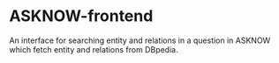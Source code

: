 # ASKNOW-frontend
An interface for searching entity and relations in a question in ASKNOW which fetch entity and relations from DBpedia.
